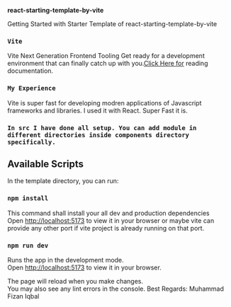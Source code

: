 **react-starting-template-by-vite** 

Getting Started with Starter Template of react-starting-template-by-vite

### `Vite`

Vite
Next Generation Frontend Tooling
Get ready for a development environment that can finally catch up with you.[Click Here for](https://vitejs.dev/) reading documentation.

### `My Experience`

Vite is super fast for developing modren applications of Javascript frameworks and libraries. I used it with React. Super Fast it is.

### `In src I have done all setup. You can add module in different directories inside components directory specifically.`

## Available Scripts

In the template directory, you can run:

### `npm install`

This command shall install your all dev and production dependencies\
Open [http://localhost:5173](http://localhost:5173) to view it in your browser or maybe vite can provide any other port if vite project is already running on that port.

### `npm run dev`

Runs the app in the development mode.\
Open [http://localhost:5173](http://localhost:5173) to view it in your browser.

The page will reload when you make changes.\
You may also see any lint errors in the console.
Best Regards: Muhammad Fizan Iqbal
